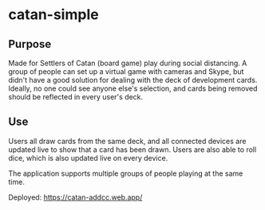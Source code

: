 # catan-simple

## Purpose
Made for Settlers of Catan (board game) play during social distancing. A group of people can set up a virtual game with cameras and Skype, but didn't have a good solution for dealing with the deck of development cards. Ideally, no one could see anyone else's selection, and cards being removed should be reflected in every user's deck.

## Use
Users all draw cards from the same deck, and all connected devices are updated live to show that a card has been drawn. Users are also able to roll dice, which is also updated live on every device.

The application supports multiple groups of people playing at the same time.


Deployed: https://catan-addcc.web.app/
